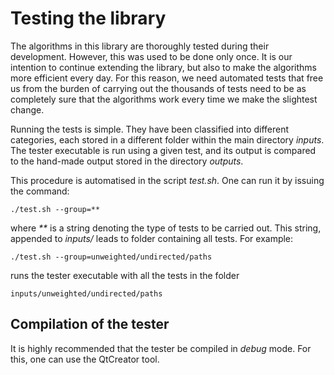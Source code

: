 # Testing the library

The algorithms in this library are thoroughly tested during their development.
However, this was used to be done only once. It is our intention to
continue extending the library, but also to make the algorithms more efficient
every day. For this reason, we need automated tests that free us from the
burden of carrying out the thousands of tests need to be as completely sure
that the algorithms work every time we make the slightest change.

Running the tests is simple. They have been classified into different
categories, each stored in a different folder within the main directory
_inputs_. The tester executable is run using a given test, and its output
is compared to the hand-made output stored in the directory _outputs_.

This procedure is automatised in the script _test.sh_. One can run it by
issuing the command:

	./test.sh --group=**

where _**_ is a string denoting the type of tests to be carried out. This
string, appended to _inputs/_ leads to folder containing all tests.
For example:

	./test.sh --group=unweighted/undirected/paths

runs the tester executable with all the tests in the folder

	inputs/unweighted/undirected/paths

## Compilation of the tester

It is highly recommended that the tester be compiled in _debug_ mode.
For this, one can use the QtCreator tool.
